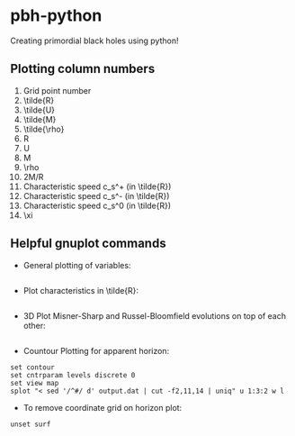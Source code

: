 # pbh-python
Creating primordial black holes using python!

## Plotting column numbers

1. Grid point number
2. \tilde{R}
3. \tilde{U}
4. \tilde{M}
5. \tilde{\rho}
6. R
7. U
8. M
9. \rho
10. 2M/R
11. Characteristic speed c_s^+ (in \tilde{R})
12. Characteristic speed c_s^- (in \tilde{R})
13. Characteristic speed c_s^0 (in \tilde{R})
14. \xi

## Helpful gnuplot commands

* General plotting of variables:
```plot "output.dat" i 1:50:1 u 1:(2*$7/$8) w l
```

* Plot characteristics in \tilde{R}:
```plot "output.dat" i 0:45:1 ev 3 u 2:14:($11*0.04):(0.01) w vec
```

* 3D Plot Misner-Sharp and Russel-Bloomfield evolutions on top of each other:
```splot 'outputrb.dat' i 400:600 u 2:14:4 w l, 'outputms.dat' i 400:600 u 2:14:4 w l
```

* Countour Plotting for apparent horizon:
```gnuplot
set contour
set cntrparam levels discrete 0
set view map
splot "< sed '/^#/ d' output.dat | cut -f2,11,14 | uniq" u 1:3:2 w l
```

* To remove coordinate grid on horizon plot:
```gnuplot
unset surf
```
